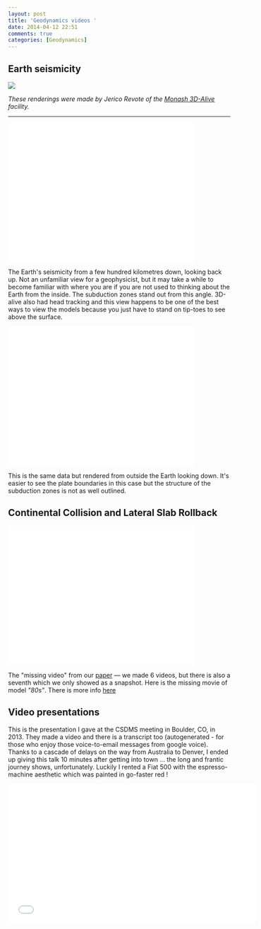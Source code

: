 ```yaml
---
layout: post
title: 'Geodynamics videos '
date: 2014-04-12 22:51
comments: true
categories: [Geodynamics]
---
```

## Earth seismicity

<img class="left" src="http://user-image.logdown.io/user/7331/blog/7268/post/193447/CVtyKhbVQRKPzvW55Zwk_internal_03_1000x697.png" >

_These renderings were made by Jerico Revote of the [Monash 3D-Alive](http://www.monash.edu.au/news/monashmemo/assets/includes/content/20100707/stories-lead.html) facility._

---

<div name="you-tube-video">
	<iframe width="420" height="315" src="//www.youtube.com/embed/-Agnmrhv9M4?rel=0"
  				frameborder="0" allowfullscreen>
	</iframe>
</div>

The Earth's seismicity from a few hundred kilometres down, looking back up. Not an unfamiliar view for a geophysicist, but it may take a while to become familiar with where you are if you are not used to thinking about the Earth from the inside. The subduction zones stand out from this angle. 3D-alive also had head tracking and this view happens to be one of the best ways to view the models because you just have to stand on tip-toes to see above the surface.

<div name="you-tube-video">
<iframe width="420" height="315" src="//www.youtube.com/embed/IhlaQF6N7_s?rel=0"
        frameborder="0" allowfullscreen>
</iframe>
</div>

This is the same data but rendered from outside the Earth looking down. It's easier to see the plate boundaries in this case but the structure of the subduction zones is not as well outlined.

## Continental Collision and Lateral Slab Rollback


<div name="you-tube-video">
	<iframe width="420" height="315" src="//www.youtube.com/embed/cVulRP2tUGM?rel=0"
  				frameborder="0" allowfullscreen>
	</iframe>
</div>

The "missing video" from our [paper](http://dx.doi.org/10.1038/nature13033) — we made 6 videos, but there is also a seventh which we only showed as a snapshot. Here is the missing movie of model _"80s"_. There is more info [here](http://www.moresi.info/posts/2014/04/02/models-of-subduction-collision-and-re-initiation)

## Video presentations

This is the presentation I gave at the CSDMS meeting in Boulder, CO, in 2013. They made a video and there is a transcript too (autogenerated - for those who enjoy those voice-to-email messages from google voice). Thanks to a cascade of delays on the way from Australia to Denver, I ended up giving this talk 10 minutes after getting into town ... the long and frantic journey shows, unfortunately. Luckily I rented a Fiat 500 with the espresso-machine aesthetic which was painted in go-faster red !

<div name="you-tube-video">
<iframe width="560" height="315" src="//www.youtube.com/embed/dDBZrFiyGlM?rel=0" frameborder="0" allowfullscreen></iframe>
</div>
